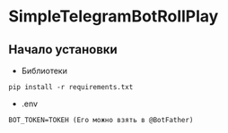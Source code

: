 # SimpleTelegramBotRollPlay

## Начало установки
* Библиотеки
```
pip install -r requirements.txt
```
* .env
```
BOT_TOKEN=ТОКЕН (Его можно взять в @BotFather)
```
